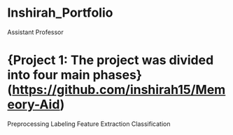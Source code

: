 # Inshirah_Portfolio
Assistant Professor

# {Project 1: The project was divided into four main phases}(https://github.com/inshirah15/Memeory-Aid)
Preprocessing
Labeling
Feature Extraction
Classification
